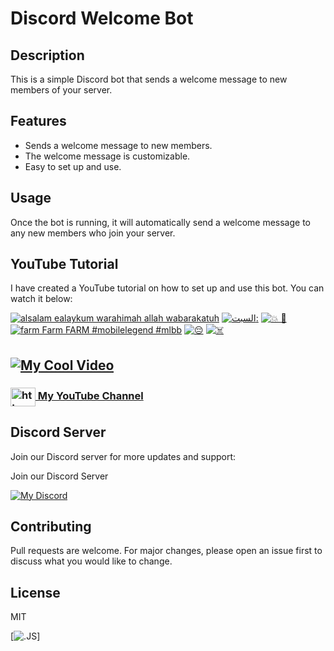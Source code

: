 # Discord Welcome Bot

## Description
This is a simple Discord bot that sends a welcome message to new members of your server.

## Features
- Sends a welcome message to new members.
- The welcome message is customizable.
- Easy to set up and use.

## Usage
Once the bot is running, it will automatically send a welcome message to any new members who join your server.

## YouTube Tutorial

I have created a YouTube tutorial on how to set up and use this bot. You can watch it below:

<!-- BEGIN YOUTUBE-CARDS -->
[![alsalam ealaykum warahimah allah wabarakatuh](https://ytcards.demolab.com/?id=VRz_VX_rYSE&title=alsalam+ealaykum+warahimah+allah+wabarakatuh&lang=en&timestamp=1696692443&background_color=%230d1117&title_color=%23ffffff&stats_color=%23dedede&max_title_lines=1&width=250&border_radius=5 "alsalam ealaykum warahimah allah wabarakatuh")](https://www.youtube.com/watch?v=VRz_VX_rYSE)
[![السبت:](https://ytcards.demolab.com/?id=XyyFvA5QVxQ&title=%D8%A7%D9%84%D8%B3%D8%A8%D8%AA%3A&lang=en&timestamp=1696692256&background_color=%230d1117&title_color=%23ffffff&stats_color=%23dedede&max_title_lines=1&width=250&border_radius=5 "السبت:")](https://www.youtube.com/watch?v=XyyFvA5QVxQ)
[![💥 🚁](https://ytcards.demolab.com/?id=FFz3tuGE3wo&title=%F0%9F%92%A5+%F0%9F%9A%81&lang=en&timestamp=1696641113&background_color=%230d1117&title_color=%23ffffff&stats_color=%23dedede&max_title_lines=1&width=250&border_radius=5 "💥 🚁")](https://www.youtube.com/watch?v=FFz3tuGE3wo)
[![farm Farm FARM #mobilelegend #mlbb](https://ytcards.demolab.com/?id=85ic1l-D6uc&title=farm+Farm+FARM+%23mobilelegend+%23mlbb&lang=en&timestamp=1696640982&background_color=%230d1117&title_color=%23ffffff&stats_color=%23dedede&max_title_lines=1&width=250&border_radius=5 "farm Farm FARM #mobilelegend #mlbb")](https://www.youtube.com/watch?v=85ic1l-D6uc)
[![😔](https://ytcards.demolab.com/?id=6qrRIKOqz_g&title=%F0%9F%98%94&lang=en&timestamp=1696640864&background_color=%230d1117&title_color=%23ffffff&stats_color=%23dedede&max_title_lines=1&width=250&border_radius=5 "😔")](https://www.youtube.com/watch?v=6qrRIKOqz_g)
[![☠️](https://ytcards.demolab.com/?id=wwhOG-f4S24&title=%E2%98%A0%EF%B8%8F&lang=en&timestamp=1696434570&background_color=%230d1117&title_color=%23ffffff&stats_color=%23dedede&max_title_lines=1&width=250&border_radius=5 "☠️")](https://www.youtube.com/watch?v=wwhOG-f4S24)
<!-- END YOUTUBE-CARDS -->

## [![My Cool Video](http://img.youtube.com/vi/g-BfHb4cmTU/0.jpg)](http://www.youtube.com/watch?v=g-BfHb4cmTU "My Cool Video")

<h3>
  <a href="https://www.youtube.com/c/exatube" target="_blank">
    <img align="center" src="https://raw.githubusercontent.com/rahuldkjain/github-profile-readme-generator/master/src/images/icons/Social/youtube.svg" alt="https://youtube.com/exatube" height="30" width="40" />
  My YouTube Channel</a>
</h3>

## Discord Server
Join our Discord server for more updates and support:

Join our Discord Server

[![My Discord](https://discord-readme-badge-mu.vercel.app/api?id=635933198035058700)](https://discord.gg/ejYNZwDVHH)

## Contributing
Pull requests are welcome. For major changes, please open an issue first to discuss what you would like to change.

## License
MIT


[![.JS](https://media.licdn.com/dms/image/D4D22AQH56aIWLXAcsA/feedshare-shrink_800/0/1693577829454?e=1700092800&v=beta&t=wm8kFfVgJ-LLNHk_9PlelE6TmwTZ68-bCj_v057AoOc)]
